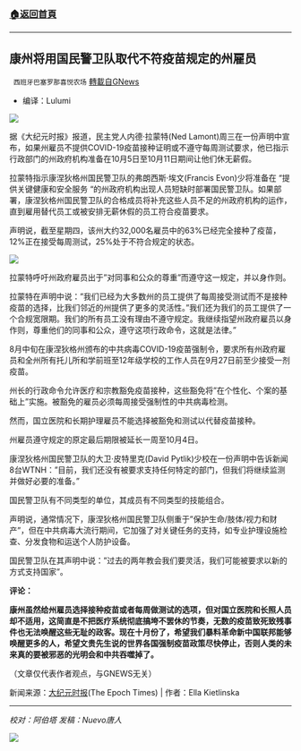 ###  [:house:返回首頁](https://github.com/ourhimalayas/txt)
---


## 康州将用国民警卫队取代不符疫苗规定的州雇员
` 西班牙巴塞罗那喜悦农场` [轉載自GNews](https://gnews.org/zh-hans/1571326/)

- 编译：Lulumi


![](https://assets.gnews.org/wp-content/uploads/2021/10/image-49.png)

据《大纪元时报》报道，民主党人内德·拉蒙特(Ned Lamont)周三在一份声明中宣布，如果州雇员不提供COVID-19疫苗接种证明或不遵守每周测试要求，他已指示行政部门的州政府机构准备在10月5日至10月11日期间让他们休无薪假。

拉蒙特指示康涅狄格州国民警卫队的弗朗西斯·埃文(Francis Evon)少将准备在 “提供关键健康和安全服务 “的州政府机构出现人员短缺时部署国民警卫队。如果部署，康涅狄格州国民警卫队的合格成员将补充这些人员不足的州政府机构的运作，直到雇用替代员工或被安排无薪休假的员工符合疫苗要求。

声明说，截至星期四，该州大约32,000名雇员中的63%已经完全接种了疫苗，12%正在接受每周测试，25%处于不符合规定的状态。

![](https://assets.gnews.org/wp-content/uploads/2021/10/image-51.png)

拉蒙特呼吁州政府雇员出于”对同事和公众的尊重”而遵守这一规定，并以身作则。

拉蒙特在声明中说：”我们已经为大多数州的员工提供了每周接受测试而不是接种疫苗的选择，比我们邻近的州提供了更多的灵活性。”我们还为我们的员工提供了一个合规宽限期。我们的所有员工没有理由不遵守规定。我继续指望州政府雇员以身作则，尊重他们的同事和公众，遵守这项行政命令，这就是法律。”

8月中旬在康涅狄格州颁布的中共病毒COVID-19疫苗强制令，要求所有州政府雇员和全州所有托儿所和学前班至12年级学校的工作人员在9月27日前至少接受一剂疫苗。

州长的行政命令允许医疗和宗教豁免疫苗接种，这些豁免将”在个性化、个案的基础上”实施。被豁免的雇员必须每周接受强制性的中共病毒检测。

然而，国立医院和长期护理雇员不能选择被豁免和测试以代替疫苗接种。

州雇员遵守规定的原定最后期限被延长一周至10月4日。

康涅狄格州国民警卫队的大卫·皮特里克(David Pytlik)少校在一份声明中告诉新闻8台WTNH：”目前，我们还没有被要求支持任何特定的部门，但我们将继续监测并做好必要的准备。”

国民警卫队有不同类型的单位，其成员有不同类型的技能组合。

声明说，通常情况下，康涅狄格州国民警卫队侧重于”保护生命/肢体/视力和财产”，但在中共病毒大流行期间，它加强了对关键任务的支持，如专业护理设施检查、分发食物和运送个人防护设备。

国民警卫队在其声明中说：”过去的两年教会我们要灵活，我们可能被要求以新的方式支持国家”。

**评论：**

**康州虽然给州雇员选择接种疫苗或者每周做测试的选项，但对国立医院和长照人员却不适用，这简直是不把医疗系统彻底搞垮不罢休的节奏，无数的疫苗致死致残事件也无法唤醒这些无耻的政客。现在十月份了，希望我们暴料革命新中国联邦能够唤醒更多的人，希望文贵先生说的世界各国强制疫苗政策尽快停止，否则人类的未来真的要被邪恶的光明会和中共吞噬掉了。**

（文章仅代表作者观点，与GNEWS无关）

新闻来源：[大纪元时报](https://www.theepochtimes.com/connecticut-to-deploy-national-guard-to-address-staffing-shortages-due-to-vaccine-mandate_4027627.html?utm_source=CCPVirusNewsletter&amp;utm_medium=email&amp;utm_campaign=2021-10-02)(The Epoch Times) | 作者：Ella Kietlinska

* * *

*校对：阿伯塔*
*发稿：Nuevo唐人*

![](https://assets.gnews.org/wp-content/uploads/2021/10/tempsnip190.png)
